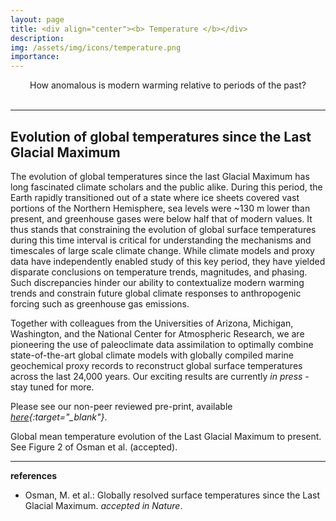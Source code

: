 ```yaml
---
layout: page
title: <div align="center"><b> Temperature </b></div>
description:
img: /assets/img/icons/temperature.png
importance:
---
```

<div align="center"><it> How anomalous is modern warming relative to periods of the past? </it></div>
<br>

***

## Evolution of global temperatures since the Last Glacial Maximum

The evolution of global temperatures since the last Glacial Maximum has long fascinated climate scholars and the public alike.  During this period, the Earth rapidly transitioned out of a state where ice sheets covered vast portions of the Northern Hemisphere, sea levels were ~130 m lower than present, and greenhouse gases were below half that of modern values. It thus stands that constraining the evolution of global surface temperatures during this time interval is critical for understanding the mechanisms and timescales of large scale climate change. While climate models and proxy data have independently enabled study of this key period, they have yielded disparate conclusions on temperature trends, magnitudes, and phasing.  Such discrepancies hinder our ability to contextualize modern warming trends and constrain future global climate responses to anthropogenic forcing such as greenhouse gas emissions.

Together with colleagues from the Universities of Arizona, Michigan, Washington, and the National Center for Atmospheric Research, we are pioneering the use of paleoclimate data assimilation to optimally combine state-of-the-art global climate models with globally compiled marine geochemical proxy records to reconstruct global surface temperatures across the last 24,000 years. Our exciting results are currently *in press* - stay tuned for more.  

Please see our non-peer reviewed pre-print, available <i>[here](https://eartharxiv.org/repository/view/2219/){:target="\_blank"}</i>.

<!-- The resulting product, the “Last Glacial Maximum Reanalysis (LGMR)”, is the first observationally constrained, spatially complete, and dynamically consistent pre-Common Era reconstruction to date, and enables the following significant advances: First, our results reveal that temperature variability across the last 24 ky was linked to two primary modes of variability: radiative forcing from ice sheets and greenhouse gases, and changes in thermohaline circulation and seasonal insolation. Next, we demonstrate that global temperatures warmed between the early and middle Holocene and were stable thereafter, a dynamically plausible solution that contrasts prior proxy-only reconstructions exhibiting Holocene cooling (and, notably, does not require us to detrend our proxy data). Finally, by comparing LGMR to recent global observations, we show that both the rate and magnitude of recent anthropogenic warming is unprecedented relative to the last 24 ky. -->

<div class="row justify-content-sm-center">
    <div class="col-sm mt-3 mt-md-0">
        <img class="img-fluid rounded z-depth-1" src="{{ '/assets/img/projects/LGM_web.png' | relative_url }}" alt="" title="Figure 2; Osman et al. (in review)"/>
    </div>
</div>
<div class="caption">
    Global mean temperature evolution of the Last Glacial Maximum to present.  See Figure 2 of Osman et al. (<it>accepted</it>).
</div>

***

**references**
* Osman, M. et al.: Globally resolved surface temperatures since the Last Glacial Maximum. *accepted in Nature*.
